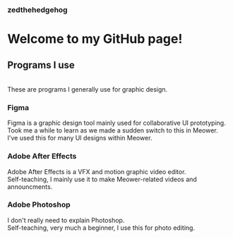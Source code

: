 ### zedthehedgehog

<h1>Welcome to my GitHub page!</h1>
<h2>Programs I use</h2>
<br>
These are programs I generally use for graphic design.

<h3>Figma</h3>
Figma is a graphic design tool mainly used for collaborative UI prototyping.<br>
Took me a while to learn as we made a sudden switch to this in Meower.<br>
I've used this for many UI designs within Meower.<br>

<h3>Adobe After Effects</h3>
Adobe After Effects is a VFX and motion graphic video editor.<br>
Self-teaching, I mainly use it to make Meower-related videos and announcments.<br>

<h3>Adobe Photoshop</h3>
I don't really need to explain Photoshop.<br>
Self-teaching, very much a beginner, I use this for photo editing.
